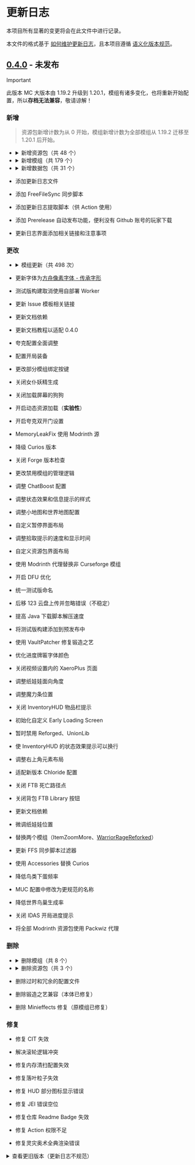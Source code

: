 # 更新日志

本项目所有显著的变更将会在此文件中进行记录。

本文件的格式基于 [如何维护更新日志](https://keepachangelog.com/zh-CN/1.1.0/)，且本项目遵循 [语义化版本规范](https://semver.org/lang/zh-CN/)。

## [0.4.0] - 未发布

> [!IMPORTANT]
>
> 此版本 MC 大版本由 1.19.2 升级到 1.20.1，模组有诸多变化，也将重新开始配置，所以**存档无法兼容**，敬请谅解！

### 新增

> 资源包新增计数为从 0 开始，模组新增计数为全部模组从 1.19.2 迁移至 1.20.1 后开始。 

- <details>

  <summary> 新增资源包（共 48 个） </summary>

  Bibliophilia、Mandala's GUI - Dark mode、AetherRegenerated、ALsPiglinsRevamped、ALsSkeletonsRevamped、ALsZombiesRevamped、AlternativeRainSounds、AnalogueWatchClock、AssortedAllays、AuthenticShadows、BeesReimagined、BettaClickSound、BetterCats、BetterChickens、BetterCows、BetterDogs、BetterMapItems、BetterPigs、BetterRabbits、BetterSheep、CubicSun&Moon、EclecticTrove、EnhancedMeetYourFight、FancyBeds、FarcrsBetterDirt、FormidableFoxes、OreVariants、OsShulkers、Rays3dLadders、Rays3dRails、RefinedStorageJappafied、SimpleBossBars、SparklesStardustLabsResourcepack、SpryzeensBetterGlint、TorchesReimagined、UpdatedAquaculture、UpdatedEngineering、VanillafiedAdvancementPlaque、VanillaTweaksEdit、Yuushya16xEdit、AeR - Blue Icestone、AeR - Consistent Bushes、AeR - Super Veridium、AeR - Vanilla Shaped、Beautiful Enchanted Books、Fresh Moves、Fresh Waystones Texture、Ice & Fire Dragonsteel Weaponry、Iron's Spells 'n Spellbooks  Armors Overhaul、Smooth Drawers、Suren's Sophisticated Storage、(Unofficial) Mandala's GUI - Dark Mode Mod Compatibility
  
  </details>

- <details>

  <summary> 新增模组（共 179 个） </summary>

  Aquamirae Delight、Ars Nouveau's Flavors & Delight、Baked Delight、Barbeque's Delight、Brazilian Delight、Create: Aquatic Ambitions、Create Mechanical Spawner、Create : Misc & Things、Create: Sweets & Treats、Create：Abyss Catalysis、Create: Addon Compatibility、Delightful Burgers、Deltabox Lib、Display Delight、Effecticularity、Fruits Delight、Frycook's Delight、Jellyfishing Delight、Jellyfishing、Luncheon Meat 'S Delight、Maturi Delight、Muffin's Thai's Delight、Pizza Delight、Silent's Delight、Slavic Delight、Spanish Delight、Tofu Delight、TofuCraftReload、Trail&Tales Delight、Ube's Delight、Veggies Delight、Vintage Delight、ChoiceTheorem's Overhauled Village、Lithostitched、Terralith、alex's caves addon、Alex's Caves: Trimmed!、Alex's Caves、Ars Botania、Ars Repairing、Botanic Pledge、Botarium、Cave Delight、Chat Boost、Crash pipe、Create: Fuel & Water Information、Create: New Age、Create: Oppenheimered、Create Optical、Daily Dad、Draggable Lists、Galosphere: Spellbooks、Illage and Spell-age: Iron's Spells Addon、Immersive Machinery、Loading Backgrounds、Lodestone、Malum、Mana Unification、Create: New Age / Alex's Caves Integration、OWorld2Create、Potions Master、Satisfying Buttons、Structurify、Supernatural、Tiny Alex's Caves Tweaks、HT's TreeChop、Turtle Charging Station、World Play Time、World Preview、Aether: Lost Content Addon、AsyncParticles、Better Snowball Fight 3、Better Than Llamas、Bouncier Beds、Bountiful、BrassAmber BattleTowers、Cat Jammies、Connectible Chains、Crafting Tweaks、Create: Mobile Packages、Dimensional Dungeons、Dustrial Decor、Ender Mail、The Endergetic Expansion、Explorer's Compass Edited、Feywild、Heracles、Iglee's Library、Immersive Cooking、Immersive UI、Kambrik、Mermod、Overweight Farming、PaperDoll、Peculiars、Reactive Music、Relics、RSInfinityBooster、Sakura、Scholar、Simple Custom Early Loading、Slab Machines、Snuffles、Sophisticated Backpacks Container Blacklist、The Lost Cities、Tide、Tide's Delight、Reforged、Tumbleweed、UnionLib、Vending Machine、Warrior Rage、Yoyos、BaguetteLib、TelluriumForge、Dreadsteel、Fzzy Config、Happy Ghast Legacy、Ice and Fire Delight、Ice and Fire: Dragons、Ice And Fire Patcher、Ice and Fire: Spellbooks、Mining Speed Tooltips、Mowzie's Mobs、ShadowizardLib、Demi's Sky Arena、Subtle Effects、TetraClip、TxniLib、Wakes Reforged、Aether Addon: Gloves For All、Amethyst Extra、Aotake Sweep、Archery Expansion Squared、Archery Expansion、CloudGolem Edited、Cosmopolitan、Create: Cardboard Things、Create: Delivery Director、Create:Entity Control、Create: Escalated、Create more packages、Create More: Parallel Pipes、Create: Nuclear Shell、Create: Packagers PSI Compat、Create: Quality Of Life、Create: Remote Terminal、Daily Rewards、Datapack Load Error Fix、Demi's Enigmatic Dice、Event Wrapper、Create: Extended Wrenches、Extrabotany: Reburn、Flowerary、Forager's Insight、Forge String Unpatched、Create: Hypertubes、KubeJS Curios、Legendary Monsters、Lemon Lib、Marvelous Menagerie、MiniUtilities Flight Fix、Modonomicon、Nature's Aura Render Fix、Nature's Aura、NumericalBotany、Odd Organisms、Polar's Mad Tweaks、Revelationary、Ritchie's Projectile Library、Save Loot Tables、Spectral Decorations、Spectrum、SpectrumJEI、Squid No Glitch、Systrace、Unusual food's Delight、Unusual Prehistory、We Do Copyright

  </details>

- <details>

  <summary> 新增数据包（共 31 个） </summary>

  2032 World Height、 Alexs Mods x Tide Compat、CTOV - PneumaticCraft: Repressurized compat、CTOV - Savage and Ravage Compat、Recipes Addition - Salt Block、Integrated Dungeons and Structures- Alex's Mobs Integration、Integrated Dungeons and Structures- Biomes O' Plenty Integration、Integrated Stronghold- Alex's Mobs Integration、Integrated Stronghold- End Remastered Integration、Integrated Stronghold- The Graveyard Integration、Repurposed Structures - Advanced Peripherals Compat Datapack、Repurposed Structures - Better Desert Temples Compat Datapack、Repurposed Structures - Better Dungeons Compat Datapack、Repurposed Structures - Better Jungle Temples Compat、Repurposed Structures - Better Nether Fortress Compat Datapack、Repurposed Structures - Better Ocean Monuments Compat Datapack、Repurposed Structures - Better Witch Huts Compat Datapack、Repurposed Structures - Bygone Nether Compat Datapack、Repurposed Structures - Chef's Delight Compat Datapack、Repurposed Structures - Etched Compat Datapack、Repurposed Structures - Farmer's Delight Compat Datapack、Repurposed Structures - Friends and Foes Compat Datapack、Repurposed Structures - More Villagers Compat Datapack、Repurposed Structures - Savage & Ravage Compat Datapack、Repurposed Structures - VillagerPlus Compat Datapack、Repurposed Structures - Wares Compat Datapack、Sky Villages - Farmer's Delight Compat、Sky Villages - The Graveyard Compat、Sky Villages - Supplementaries Compat、Sky Villages - Waystones Compat、Better End Cities

  </details>

- 添加更新日志文件

- 添加 FreeFileSync 同步脚本

- 添加更新日志提取脚本（供 Action 使用）

- 添加 Prerelease 自动发布功能，便利没有 Github 账号的玩家下载

- 更新日志界面添加相关链接和注意事项

### 更改

- <details>
  
  <summary> 模组更新（共 498 次） </summary>
  
  - AllTheLeaks、Better Villages、Biomes O' Plenty、ChatImage、Create: Pattern Schematics、Create、Create Crafts & Additions、Cultural Delights、Data Anchor、Dawn Of Time、Doggy Talents Next、Exposure、Exquisito、GeckoLib、Green Delights、Hexerei、ImmediatelyFast、Create: Interiors、Modular Golems、Moonlight Lib、Sophisticated Backpacks、Stardew Fishing、Touhou Little Maid、WATERFrAMES、WATERMeDIA、Workshop for handsome adventurer、XaeroPlus、Xaero's Minimap
  - AllTheLeaks、Ars Nouveau's Flavors & Delight、Artifacts、Ascended Quark、Balm、Bubble boots、Corpse x Curios API Compat、Crabber's Delight、Create: Central Kitchen、Create : Creating Space、Create Encased、Create: Framed、Create Mechanical Spawner、Create、CustomSkinLoader、Data Anchor、Enhanced Celestials、Entity Culling、FastSuite、Friends&Foes、Create: Garnished、GeckoLib、Goety、Hopo Better Mineshaft、Hopo Better Ruined Portals、Hopo Better Underwater Ruins、I18nUpdateMod、Integrated Dungeons and Structures、Immersive Aircraft、L2 Library、L_Ender 's Cataclysm、Loot Integrations、Not Enough Animations、Pineapple Delight、Quark、Moonlight Lib、Smarter Farmers、Save My Shaky Network、Some Assembly Required、Sophisticated Core、Sound Physics Remastered、Stardew Fishing、Supplementaries、Towers of the Wild Modded、TrashSlot、Urkaz Moon Tools、WATERMeDIA、What Are They Up To、Villager Workers、YetAnotherConfigLib、Zeta
  - AllTheLeaks、Ars Elemental、Artifacts、Balm、Biomes O' Plenty、Blueprint、Botania、Chat Heads、Chloride、ChoiceTheorem's Overhauled Village、Collective、Cookielicious、Crash Assistant、Create: Central Kitchen、Create: Connected、Create Deco、Create: Deepfried、Create Encased、Create: Framed、Create: Trading Floor、CreativeCore、Cultural Delights、Dimensional Dungeons、Doggy Talents Next、Drippy Loading Screen、Ender's Delight、Exquisito、Extra Disks、ExtraSounds Next、FancyMenu、Flerovium、FLIB、Create: Garnished、Goety、Guns Without Roses、Hearths、Integrated API、Iron's Spells 'n Spellbooks、The New Shutters、L_Ender 's Cataclysm、Luncheon Meat 'S Delight、Meet Your Fight、ModernFix、Modular Golems、mutil、Oreganized、Polymorph、Puzzles Lib、Moonlight Lib、Simple Custom Early Loading、Save My Shaky Network、Sophisticated Backpacks、Sophisticated Core、Sophisticated Storage、Sound Physics Remastered、Stardew Fishing、Structure Essentials、Supplementaries、Tetra、ThreatenGL、TofuCraftReload、Trail&Tales Delight、Upgrade Aquatic、WATERFrAMES、WorldComment、Xtra Arrows、Yuushya Townscape、Zeta
  - Alex's Caves Delight、AllTheLeaks、Almost Unified、Ars Botania、AsyncParticles、Brazilian Delight、Chat Heads、Chloride、ChoiceTheorem's Overhauled Village、Collective、Create: Copycats+、Crash Assistant、Create: Aquatic Ambitions、Create: Enchantable Machinery、Create: Metallurgy、Create: Mobile Packages、Create: Mortar - Mango Edition、Create: New Age、Curios API、Data Anchor、Deltabox Lib、dixta's Armory、Doggy Talents Next、Ender's Delight、Explorer's Compass Edited、Exposure、Flerovium、Forgery、FTB Chunks、GroovyModLoader、Goety & Spillage、Goety、Great Scrollable Tooltips、Immersive Machinery、Iron's Spells 'n Spellbooks、JeremySeq's Damage Indicators、Kiwi、The New Shutters、Modular Golems、Onion Onion、PaperDoll、Polymorph、Quark、Sakura、Moonlight Lib、Save My Shaky Network、Some Assembly Required、Sophisticated Backpacks、Sophisticated Core、Sophisticated Storage Create Integration、Sophisticated Storage、Stack Refill、Stardew Fishing、Starter Kit、Supplementaries、Trail&Tales Delight、Vault Patcher、WATERMeDIA、XaeroPlus、Xtra Arrows、Zeta
  - Ars Nouveau's Flavors & Delight、Art of Forging: A Tetra Addon、AsyncParticles、Balm、Blended Compat、Chloride、Corpse x Curios API Compat、Crash Assistant、Create: Central Kitchen、Create: Connected、Create Jetpack、Create Mechanical Spawner、Create: Power Loader、Create Railways Navigator、Data Anchor、Dawn Of Time、Deep Aether、Doggy Talents Next、Dungeons Enhanced Lootintegrations Addon、Dungeons Enhanced、Extreme sound muffler、FancyMenu、Flerovium、Forgery、Framework、Fruits Delight、Goety、Immersive Armors、In Control、L_Ender 's Cataclysm、Lithostitched、Loot Integrations: Bygone Nether & It Takes a Pillage、Loot Integrations: Hopo Better Mineshaft, Ruins & Portals、Loot Integrations: Moog's Voyager, Soaring, End & Nether Structures、Loot Integrations: Structory & Towers、Loot Integrations: Towns and Towers、Loot Integrations、ModernFix、My Nether's Delight、Mysterious Mountain Lib、ParCool、Repurposed Structures、Scholar、Moonlight Lib、Snow! Real Magic!、Sophisticated Backpacks、Sophisticated Core、Sophisticated Storage Create Integration、Sophisticated Storage、Tide、Trade Cycling、Turtle Charging Station、Loot Integrations: Randomized Loot Compatibility、Waystones、Workshop for handsome adventurer、World Comment、XaeroPlus、Xaero's Minimap、Xaero's World Map、Yung Structures Addon for Loot Integrations
  - Advanced Peripherals、The Aether: Redux、Alex's Caves Delight、Almost Unified、Armourer's Workshop、Ars Botania、AsyncParticles、Bad Horse Fix、Balm、Better Villages、Champions Unofficial、Chloride、Companion、Compressed Creativity、Convenient Curios Container、Create: Copycats+、CorgiLib、Corpse x Curios API Compat、Corpse、Crash Assistant、Create Big Cannons、Create: Connected、Create: Enchantable Machinery、Create: Framed、Create Jetpack、Create: Mobile Packages、Create: Power Loader、Create Railways Navigator、Create、Dawn Of Time、Death Quotes、Delightful、Doggy Talents Next、Dungeons Enhanced、Exposure、Exquisito、Farmer's Delight、Flerovium、Forgery、Fzzy Config、GeckoLib、Goety & Spillage、Goety、Happy Ghast Legacy、Hopo Better Mineshaft、In Control!、Infinity Buttons、Just Enough Items、Loot Integrations、Malum、MmmMmmMmmMmm、ModernFix、Modpack Update Checker、Modular Golems、Monobank、Moog's Voyager Structures、Mowzie's Mobs、Oreganized、ParCool、MrCrayfish's Furniture Mod: Refurbished、Moonlight Lib、Demi's Sky Arena、Save My Shaky Network、Sophisticated Backpacks、Sophisticated Core、Sophisticated Storage Create Integration、Sophisticated Storage、Storage Drawers、Structurify、Subtle Effects、Supplementaries、TetraClip、Tide、Tide's Delight、Reforged、TofuCraftReload、Trail&Tales Delight、Ube's Delight、UnionLib、WATERMeDIA、Waystones
  - Armourer's Workshop、Ars Nouveau、AsyncParticles、Brazilian Delight、CC: Tweaked、Chalk、Champions Unofficial、Citadel、Corn Delight、Crash Assistant、Create: Aquatic Ambitions、Create Big Cannons、Create: Connected、Create: Enchantable Machinery、Create: The Factory Must Grow、Create Mechanical Spawner、Create: Mobile Packages、Create Railways Navigator、Create Utilities、Cuisine Delight、Cultural Delights、CustomSkinLoader、Deltabox Lib、Elytra Physics、Entity Culling、Fast IP Ping、FootprintParticle、GeckoLib、Goety & Spillage、Goety - The Dark Arts、Happy Ghast Legacy、Hearths、Integrated Dungeons and Structures、In Control、Just Enough Characters、L_Ender 's Cataclysm、Lithostitched、Loot Integrations: Moog's Voyager, Soaring, End & Nether Structures、Meet Your Fight、MemorySweep、Mini Effects (Forge)、Modpack Update Checker、Modular Golems、Mysterious Mountain Lib、MythicBotany、Not Enough Animations、Oreganized、Packet Fixer、Packing Tape、Raised、Moonlight Lib、Demi's Sky Arena、Save My Shaky Network、Sophisticated Backpacks、Sophisticated Core、Sophisticated Storage、Spawner Head、Storage Delight、Structurify、The Lost Cities、Reforged、UnionLib、WATERFrAMES: Multimedia Displays、XaeroPlus
  - AsyncParticles、Bagus Lib、Balm、Brazilian Delight、CC: Tweaked、Champions Unofficial、Convenient Curios Container、Cosmopolitan、Crafting Tweaks、Crash Assistant、Create: Bitterballen、Create Encased、Create:Entity Control、Create: The Factory Must Grow、Create: Metallurgy、Create: Mobile Packages 、Create More: Parallel Pipes、Create: Quality Of Life、Create:AbyssCatalysis、Dave's Potioneering、Dawn Of Time、Delightful、Demi's Enigmatic Dice、DoesPotatoTick?、Doggy Talents Next、Ecologics、Entity Culling Fabric/Forge、Event Wrapper、Explorer's Compass Edited、Create: Extended Wrenches、Extrabotany: Reburn、FancyMenu、Flerovium、Forager's Insight、FTB Library (Forge)、Fzzy Config、GeckoLib、You've Goat to be Kidding Me!、Goety - The Dark Arts、Great Scrollable Tooltips、Create: Hypertubes、Integrated Dungeons and Structures、ImmediatelyFast、Immersive Aircraft [Fabric/Forge]、KleeSlabs 、L2 Library、L_Ender 's Cataclysm、Limitless Concert、Lithostitched、Loot Integrations: Integrated Dungeons, Villages & Strongholds & Cataclysm、Macaw's Windows、Meet Your Fight、ModernFix、Modular Golems、Not Enough Animations、Packet Fixer、PaperDoll、ParCool! ~ Minecraft Parkour ~、Repurposed Structures (Neoforge/Forge)、Sakura、Moonlight Lib、Demi's Sky Arena、Create Slice & Dice、Save My Shaky Network、Snow! Real Magic! ⛄ (Neo/Forge)、Sophisticated Backpacks、Sophisticated Core、Sophisticated Storage、Sound Physics Remastered、Stack Refill、Structure Essentials[Forge/Fabric]、Structurify、Supplementaries、ThreatenGL、Tide、TofuCraftReload、Unusual food's Delight、Veggies Delight (A Farmer's Delight Add-on)、Visual Workbench、WATERMeDIA: Multimedia API、Waystones、Workshop for handsome adventurer、XaeroPlus、Xaero's Minimap、Xaero's World Map
  
  </details>
  
- 更新字体为[方舟像素字体 - 传承字形](https://github.com/TakWolf/ark-pixel-font-inherited)

- 测试版构建取消使用自部署 Worker

- 更新 Issue 模板相关链接

- 更新文档依赖

- 更新文档教程以适配 0.4.0

- 夸克配置全面调整

- 配置开局装备

- 更改部分模组绑定按键

- 关闭女仆妖精生成

- 关闭加载屏幕的狗狗

- 开启动态资源加载（**实验性**）

- 开启夸克双开门设置

- MemoryLeakFix 使用 Modrinth 源

- 降级 Curios 版本

- 关闭 Forge 版本检查

- 更改禁用模组的管理逻辑

- 调整 ChatBoost 配置

- 调整状态效果和信息提示的样式

- 调整小地图和世界地图配置

- 自定义暂停界面布局

- 调整拾取提示的速度和显示时间

- 自定义资源包界面布局

- 使用 Modrinth 代理替换非 Curseforge 模组

- 开启 DFU 优化

- 统一测试版命名

- 后移 123 云盘上传并忽略错误（不稳定）

- 提高 Java 下载脚本解压速度

- 将测试版构建添加到预发布中

- 使用 VaultPatcher 修复锻造之艺

- 优化进度牌匾字体颜色

- 关闭视频设置内的 XaeroPlus 页面

- 调整纸娃娃面向角度

- 调整魔力条位置

- 关闭 InventoryHUD 物品栏提示

- 初始化自定义 Early Loading Screen

- 暂时禁用 Reforged、UnionLib

- 使 InventoryHUD 的状态效果提示可以换行

- 调整右上角元素布局

- 适配新版本 Chloride 配置

- 关闭 FTB 死亡路径点

- 关闭背包 FTB Library 按钮

- 更新文档依赖

- 微调纸娃娃位置

- 替换两个模组（ItemZoomMore、[WarriorRageReforked](https://github.com/CuBr202/Warrior-Rage)）
  
- 更新 FFS 同步脚本过滤器

- 使用 Accessories 替换 Curios

- 降低鸟类下蛋频率

- MUC 配置中修改为更规范的名称

- 降低世界鸟巢生成率

- 关闭 IDAS 开局进度提示

- 将全部 Modrinth 资源包使用 Packwiz 代理

### 删除

- <details>

  <summary> 删除模组（共 8 个） </summary>
  
  ChatImage、Display Delight、Screenshot Sharing、UtilitX、Aquaculture、Aquaculture Delight、Create: Trading Floor、Touhou Little Maid
  
  </details>
  
- <details>

  <summary> 删除资源包（共 3 个） </summary>
  
  Updated Aquaculture、Yuushya 16x、Formidable Foxes
  
  </details>
  
- 删除过时和冗余的配置文件

- 删除锻造之艺兼容（本体已修复）

- 删除 Minieffects 修复（原模组已修复）

### 修复

- 修复 CIT 失效

- 解决滚轮逻辑冲突

- 修复内存清扫配置失效

- 修复落叶粒子失效

- 修复 HUD 部分图标显示错误

- 修复 JEI 错误空位

- 修复仓库 Readme Badge 失效

- 修复 Action 权限不足

- 修复灵灾奥术全典渲染错误

<details>

<summary> 查看更旧版本（更新日志不规范） </summary>

## [0.3.0] - 2025-02-27

更新日志详见：https://github.com/QianFuv/Miracles-Journey/blob/0.3.0/pack/versions/0.3.0/changelog.txt

更新明细对比：https://github.com/QianFuv/Miracles-Journey/compare/0.2.0...0.3.0

## [0.2.0] - 2024-12-07

更新开发流程的第一个版本，内容颇多不一一描述。

## [0.1.3] - 2024-09-28

更新日志详见：https://github.com/QianFuv/Miracles-Journey-Old/blob/Beta-0.1.3/CHANGELOG.md

更新明细对比：https://github.com/QianFuv/Miracles-Journey-Old/compare/Beta-0.1.2...Beta-0.1.3

## [0.1.2] - 2024-07-24

更新日志详见：https://github.com/QianFuv/Miracles-Journey-Old/blob/Beta-0.1.2/CHANGELOG.md

更新明细对比：https://github.com/QianFuv/Miracles-Journey-Old/compare/Beta-0.1.1...Beta-0.1.2

## [0.1.1] - 2024-06-23

更新日志详见：https://github.com/QianFuv/Miracles-Journey-Old/blob/Beta-0.1.1/CHANGELOG.md

更新明细对比：https://github.com/QianFuv/Miracles-Journey-Old/compare/Beta-0.1.0...Beta-0.1.1

## [0.1.0] - 2024-06-02

更新日志详见：https://github.com/QianFuv/Miracles-Journey-Old/blob/Beta-0.1.0/CHANGELOG.md

更新明细对比：https://github.com/QianFuv/Miracles-Journey-Old/compare/Beta-0.0.9...Beta-0.1.0

## [0.0.9] - 2024-05-08

更新日志详见：https://github.com/QianFuv/Miracles-Journey-Old/blob/Beta-0.0.9/CHANGELOG.md

更新明细对比：https://github.com/QianFuv/Miracles-Journey-Old/compare/Beta-0.0.8...Beta-0.0.9

## [0.0.8] - 2024-03-22

更新日志详见：https://github.com/QianFuv/Miracles-Journey-Old/blob/Beta-0.0.8/CHANGELOG.md

更新明细对比：https://github.com/QianFuv/Miracles-Journey-Old/compare/Beta-0.0.7...Beta-0.0.8

## [0.0.7] - 2024-01-17

更新日志详见：https://github.com/QianFuv/Miracles-Journey-Old/blob/Beta-0.0.7/CHANGELOG.md

更新明细对比：https://github.com/QianFuv/Miracles-Journey-Old/compare/Beta-0.0.6...Beta-0.0.7

## [0.0.6] - 2023-12-18

Full Changelog: https://github.com/QianFuv/Miracles-Journey-Old/compare/Beta-0.0.5...Beta-0.0.6

## [0.0.5] - 2023-12-10

Full Changelog: https://github.com/QianFuv/Miracles-Journey-Old/compare/Beta-0.0.4...Beta-0.0.5

## [0.0.4] - 2023-12-02

Full Changelog: https://github.com/QianFuv/Miracles-Journey-Old/compare/Beta-0.0.3...Beta-0.0.4

## [0.0.3] - 2023-11-21

Full Changelog: https://github.com/QianFuv/Miracles-Journey-Old/compare/Beta-0.0.2...Beta-0.0.3

## [0.0.2] - 2023-11-14

Full Changelog: https://github.com/QianFuv/Miracles-Journey-Old/compare/Beta-0.0.1...Beta-0.0.2

## [0.0.1] - 2023-10-27

Full Changelog: https://github.com/QianFuv/Miracles-Journey-Old/commits/Beta-0.0.1

</details>


[0.4.0]: https://github.com/QianFuv/Miracles-Journey/compare/0.3.0...main
[0.3.0]: https://github.com/QianFuv/Miracles-Journey/compare/0.2.0...0.3.0
[0.2.0]: https://github.com/QianFuv/Miracles-Journey/commits/0.2.0/
[0.1.3]: https://github.com/QianFuv/Miracles-Journey-Old/compare/Beta-0.1.2...Beta-0.1.3
[0.1.2]: https://github.com/QianFuv/Miracles-Journey-Old/compare/Beta-0.1.1...Beta-0.1.2
[0.1.1]: https://github.com/QianFuv/Miracles-Journey-Old/compare/Beta-0.1.0...Beta-0.1.1
[0.1.0]: https://github.com/QianFuv/Miracles-Journey-Old/compare/Beta-0.0.9...Beta-0.1.0
[0.0.9]: https://github.com/QianFuv/Miracles-Journey-Old/compare/Beta-0.0.8...Beta-0.0.9
[0.0.8]: https://github.com/QianFuv/Miracles-Journey-Old/compare/Beta-0.0.7...Beta-0.0.8
[0.0.7]: https://github.com/QianFuv/Miracles-Journey-Old/compare/Beta-0.0.6...Beta-0.0.7
[0.0.6]: https://github.com/QianFuv/Miracles-Journey-Old/compare/Beta-0.0.5...Beta-0.0.6
[0.0.5]: https://github.com/QianFuv/Miracles-Journey-Old/compare/Beta-0.0.4...Beta-0.0.5
[0.0.4]: https://github.com/QianFuv/Miracles-Journey-Old/compare/Beta-0.0.3...Beta-0.0.4
[0.0.3]: https://github.com/QianFuv/Miracles-Journey-Old/compare/Beta-0.0.2...Beta-0.0.3
[0.0.2]: https://github.com/QianFuv/Miracles-Journey-Old/compare/Beta-0.0.1...Beta-0.0.2
[0.0.1]: https://github.com/QianFuv/Miracles-Journey-Old/commits/Beta-0.0.1